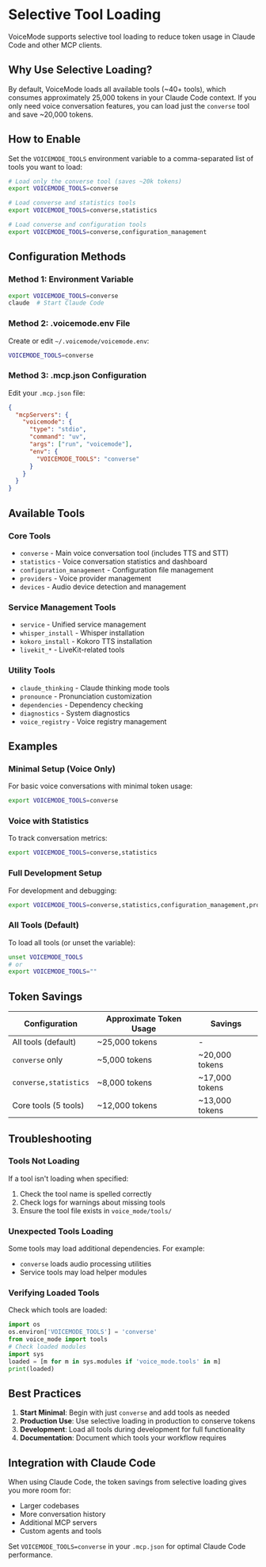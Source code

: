 # Selective Tool Loading

VoiceMode supports selective tool loading to reduce token usage in Claude Code and other MCP clients.

## Why Use Selective Loading?

By default, VoiceMode loads all available tools (~40+ tools), which consumes approximately 25,000 tokens in your Claude Code context. If you only need voice conversation features, you can load just the `converse` tool and save ~20,000 tokens.

## How to Enable

Set the `VOICEMODE_TOOLS` environment variable to a comma-separated list of tools you want to load:

```bash
# Load only the converse tool (saves ~20k tokens)
export VOICEMODE_TOOLS=converse

# Load converse and statistics tools
export VOICEMODE_TOOLS=converse,statistics

# Load converse and configuration tools
export VOICEMODE_TOOLS=converse,configuration_management
```

## Configuration Methods

### Method 1: Environment Variable
```bash
export VOICEMODE_TOOLS=converse
claude  # Start Claude Code
```

### Method 2: .voicemode.env File
Create or edit `~/.voicemode/voicemode.env`:
```bash
VOICEMODE_TOOLS=converse
```

### Method 3: .mcp.json Configuration
Edit your `.mcp.json` file:
```json
{
  "mcpServers": {
    "voicemode": {
      "type": "stdio",
      "command": "uv",
      "args": ["run", "voicemode"],
      "env": {
        "VOICEMODE_TOOLS": "converse"
      }
    }
  }
}
```

## Available Tools

### Core Tools
- `converse` - Main voice conversation tool (includes TTS and STT)
- `statistics` - Voice conversation statistics and dashboard
- `configuration_management` - Configuration file management
- `providers` - Voice provider management
- `devices` - Audio device detection and management

### Service Management Tools
- `service` - Unified service management
- `whisper_install` - Whisper installation
- `kokoro_install` - Kokoro TTS installation
- `livekit_*` - LiveKit-related tools

### Utility Tools
- `claude_thinking` - Claude thinking mode tools
- `pronounce` - Pronunciation customization
- `dependencies` - Dependency checking
- `diagnostics` - System diagnostics
- `voice_registry` - Voice registry management

## Examples

### Minimal Setup (Voice Only)
For basic voice conversations with minimal token usage:
```bash
export VOICEMODE_TOOLS=converse
```

### Voice with Statistics
To track conversation metrics:
```bash
export VOICEMODE_TOOLS=converse,statistics
```

### Full Development Setup
For development and debugging:
```bash
export VOICEMODE_TOOLS=converse,statistics,configuration_management,providers,service
```

### All Tools (Default)
To load all tools (or unset the variable):
```bash
unset VOICEMODE_TOOLS
# or
export VOICEMODE_TOOLS=""
```

## Token Savings

| Configuration | Approximate Token Usage | Savings |
|--------------|------------------------|---------|
| All tools (default) | ~25,000 tokens | - |
| `converse` only | ~5,000 tokens | ~20,000 tokens |
| `converse,statistics` | ~8,000 tokens | ~17,000 tokens |
| Core tools (5 tools) | ~12,000 tokens | ~13,000 tokens |

## Troubleshooting

### Tools Not Loading
If a tool isn't loading when specified:
1. Check the tool name is spelled correctly
2. Check logs for warnings about missing tools
3. Ensure the tool file exists in `voice_mode/tools/`

### Unexpected Tools Loading
Some tools may load additional dependencies. For example:
- `converse` loads audio processing utilities
- Service tools may load helper modules

### Verifying Loaded Tools
Check which tools are loaded:
```python
import os
os.environ['VOICEMODE_TOOLS'] = 'converse'
from voice_mode import tools
# Check loaded modules
import sys
loaded = [m for m in sys.modules if 'voice_mode.tools' in m]
print(loaded)
```

## Best Practices

1. **Start Minimal**: Begin with just `converse` and add tools as needed
2. **Production Use**: Use selective loading in production to conserve tokens
3. **Development**: Load all tools during development for full functionality
4. **Documentation**: Document which tools your workflow requires

## Integration with Claude Code

When using Claude Code, the token savings from selective loading gives you more room for:
- Larger codebases
- More conversation history
- Additional MCP servers
- Custom agents and tools

Set `VOICEMODE_TOOLS=converse` in your `.mcp.json` for optimal Claude Code performance.